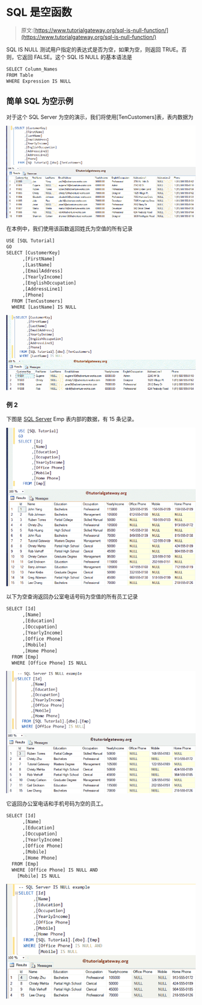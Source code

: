 # SQL 是空函数

> 原文:[https://www.tutorialgateway.org/sql-is-null-function/](https://www.tutorialgateway.org/sql-is-null-function/)

SQL IS NULL 测试用户指定的表达式是否为空，如果为空，则返回 TRUE。否则，它返回 FALSE。这个 SQL IS NULL 的基本语法是

```
SELECT Column_Names 
FROM Table
WHERE Expression IS NULL
```

## 简单 SQL 为空示例

对于这个 SQL Server 为空的演示，我们将使用[TenCustomers]表，表内数据为

![SQL IS NULL Example 1](img/53394cfb366660e324eda4195b35f1c8.png)

在本例中，我们使用该函数返回姓氏为空值的所有记录

```
USE [SQL Tutorial]
GO
SELECT [CustomerKey]
      ,[FirstName]
      ,[LastName]
      ,[EmailAddress]
      ,[YearlyIncome]
      ,[EnglishOccupation]
      ,[AddressLine1]
      ,[Phone]
  FROM [TenCustomers]
  WHERE [LastName] IS NULL
```

![SQL IS NULL Example 2](img/bf46053d24882bef28c3e12689e9e52c.png)

### 例 2

下图是 [SQL Server](https://www.tutorialgateway.org/sql/) Emp 表内部的数据，有 15 条记录。

![SQL IS NULL Example 5](img/97828a47b8232d9c5f5a3d155486e67f.png)

以下为空查询返回办公室电话号码为空值的所有员工记录

```
SELECT [Id]
      ,[Name]
      ,[Education]
      ,[Occupation]
      ,[YearlyIncome]
      ,[Office Phone]
      ,[Mobile]
      ,[Home Phone]
  FROM [Emp]
  WHERE [Office Phone] IS NULL
```

![SQL IS NULL Example 3](img/79d7ee3a2794ca83bf56d8f8a5696c58.png)

它返回办公室电话和手机号码为空的员工。

```
SELECT [Id]
      ,[Name]
      ,[Education]
      ,[Occupation]
      ,[YearlyIncome]
      ,[Office Phone]
      ,[Mobile]
      ,[Home Phone]
  FROM [Emp]
  WHERE [Office Phone] IS NULL AND 
	[Mobile] IS NULL
```

![SQL IS NULL Example 4](img/81370fb9acf4324162118b9ccbb77753.png)